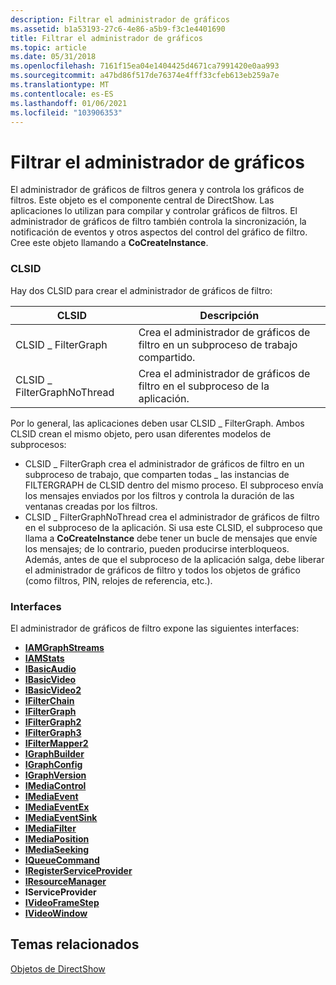 ```yaml
---
description: Filtrar el administrador de gráficos
ms.assetid: b1a53193-27c6-4e86-a5b9-f3c1e4401690
title: Filtrar el administrador de gráficos
ms.topic: article
ms.date: 05/31/2018
ms.openlocfilehash: 7161f15ea04e1404425d4671ca7991420e0aa993
ms.sourcegitcommit: a47bd86f517de76374e4fff33cfeb613eb259a7e
ms.translationtype: MT
ms.contentlocale: es-ES
ms.lasthandoff: 01/06/2021
ms.locfileid: "103906353"
---
```

# <a name="filter-graph-manager"></a>Filtrar el administrador de gráficos

El administrador de gráficos de filtros genera y controla los gráficos de filtros. Este objeto es el componente central de DirectShow. Las aplicaciones lo utilizan para compilar y controlar gráficos de filtros. El administrador de gráficos de filtro también controla la sincronización, la notificación de eventos y otros aspectos del control del gráfico de filtro. Cree este objeto llamando a **CoCreateInstance**.

### <a name="clsid"></a>CLSID

Hay dos CLSID para crear el administrador de gráficos de filtro:



| CLSID                      | Descripción                                                 |
|----------------------------|-------------------------------------------------------------|
| CLSID \_ FilterGraph         | Crea el administrador de gráficos de filtro en un subproceso de trabajo compartido. |
| CLSID \_ FilterGraphNoThread | Crea el administrador de gráficos de filtro en el subproceso de la aplicación. |



 

Por lo general, las aplicaciones deben usar CLSID \_ FilterGraph. Ambos CLSID crean el mismo objeto, pero usan diferentes modelos de subprocesos:

-   CLSID \_ FilterGraph crea el administrador de gráficos de filtro en un subproceso de trabajo, que comparten todas \_ las instancias de FILTERGRAPH de CLSID dentro del mismo proceso. El subproceso envía los mensajes enviados por los filtros y controla la duración de las ventanas creadas por los filtros.
-   CLSID \_ FilterGraphNoThread crea el administrador de gráficos de filtro en el subproceso de la aplicación. Si usa este CLSID, el subproceso que llama a **CoCreateInstance** debe tener un bucle de mensajes que envíe los mensajes; de lo contrario, pueden producirse interbloqueos. Además, antes de que el subproceso de la aplicación salga, debe liberar el administrador de gráficos de filtro y todos los objetos de gráfico (como filtros, PIN, relojes de referencia, etc.).

### <a name="interfaces"></a>Interfaces

El administrador de gráficos de filtro expone las siguientes interfaces:

-   [**IAMGraphStreams**](/windows/desktop/api/Strmif/nn-strmif-iamgraphstreams)
-   [**IAMStats**](/windows/desktop/api/Control/nn-control-iamstats)
-   [**IBasicAudio**](/windows/desktop/api/Control/nn-control-ibasicaudio)
-   [**IBasicVideo**](/windows/desktop/api/Control/nn-control-ibasicvideo)
-   [**IBasicVideo2**](/windows/desktop/api/Control/nn-control-ibasicvideo2)
-   [**IFilterChain**](/windows/desktop/api/Strmif/nn-strmif-ifilterchain)
-   [**IFilterGraph**](/windows/desktop/api/Strmif/nn-strmif-ifiltergraph)
-   [**IFilterGraph2**](/windows/desktop/api/Strmif/nn-strmif-ifiltergraph2)
-   [**IFilterGraph3**](/windows/desktop/api/Strmif/nn-strmif-ifiltergraph3)
-   [**IFilterMapper2**](/windows/desktop/api/Strmif/nn-strmif-ifiltermapper2)
-   [**IGraphBuilder**](/windows/desktop/api/Strmif/nn-strmif-igraphbuilder)
-   [**IGraphConfig**](/windows/desktop/api/Strmif/nn-strmif-igraphconfig)
-   [**IGraphVersion**](/windows/desktop/api/Strmif/nn-strmif-igraphversion)
-   [**IMediaControl**](/windows/desktop/api/Control/nn-control-imediacontrol)
-   [**IMediaEvent**](/windows/desktop/api/Control/nn-control-imediaevent)
-   [**IMediaEventEx**](/windows/desktop/api/Control/nn-control-imediaeventex)
-   [**IMediaEventSink**](/windows/desktop/api/Strmif/nn-strmif-imediaeventsink)
-   [**IMediaFilter**](/windows/desktop/api/Strmif/nn-strmif-imediafilter)
-   [**IMediaPosition**](/windows/desktop/api/Control/nn-control-imediaposition)
-   [**IMediaSeeking**](/windows/desktop/api/Strmif/nn-strmif-imediaseeking)
-   [**IQueueCommand**](/windows/desktop/api/Control/nn-control-iqueuecommand)
-   [**IRegisterServiceProvider**](/windows/desktop/api/Strmif/nn-strmif-iregisterserviceprovider)
-   [**IResourceManager**](/windows/desktop/api/Strmif/nn-strmif-iresourcemanager)
-   **IServiceProvider**
-   [**IVideoFrameStep**](/windows/desktop/api/Strmif/nn-strmif-ivideoframestep)
-   [**IVideoWindow**](/windows/desktop/api/Control/nn-control-ivideowindow)

## <a name="related-topics"></a>Temas relacionados

<dl> <dt>

[Objetos de DirectShow](directshow-objects.md)
</dt> </dl>

 

 



